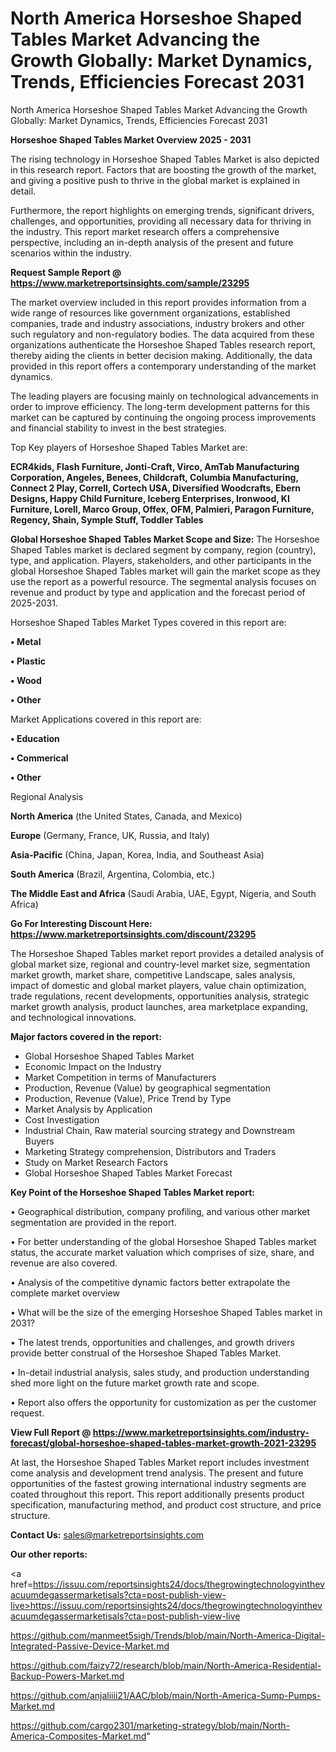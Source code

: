 # North America Horseshoe Shaped Tables Market Advancing the Growth Globally: Market Dynamics, Trends, Efficiencies Forecast 2031
North America Horseshoe Shaped Tables Market Advancing the Growth Globally: Market Dynamics, Trends, Efficiencies Forecast 2031

<Strong> Horseshoe Shaped Tables Market Overview 2025 - 2031</strong>

The rising technology in Horseshoe Shaped Tables Market is also depicted in this research report. Factors that are boosting the growth of the market, and giving a positive push to thrive in the global market is explained in detail.

Furthermore, the report highlights on emerging trends, significant drivers, challenges, and opportunities, providing all necessary data for thriving in the industry. This report market research offers a comprehensive perspective, including an in-depth analysis of the present and future scenarios within the industry.

<strong>Request Sample Report @ <a href=https://www.marketreportsinsights.com/sample/23295>https://www.marketreportsinsights.com/sample/23295</a></strong>

The market overview included in this report provides information from a wide range of resources like government organizations, established companies, trade and industry associations, industry brokers and other such regulatory and non-regulatory bodies. The data acquired from these organizations authenticate the Horseshoe Shaped Tables research report, thereby aiding the clients in better decision making. Additionally, the data provided in this report offers a contemporary understanding of the market dynamics.

The leading players are focusing mainly on technological advancements in order to improve efficiency. The long-term development patterns for this market can be captured by continuing the ongoing process improvements and financial stability to invest in the best strategies.

Top Key players of Horseshoe Shaped Tables Market are:

<strong>ECR4kids, Flash Furniture, Jonti-Craft, Virco, AmTab Manufacturing Corporation, Angeles, Benees, Childcraft, Columbia Manufacturing, Connect 2 Play, Correll, Cortech USA, Diversified Woodcrafts, Ebern Designs, Happy Child Furniture, Iceberg Enterprises, Ironwood, KI Furniture, Lorell, Marco Group, Offex, OFM, Palmieri, Paragon Furniture, Regency, Shain, Symple Stuff, Toddler Tables</strong>

<strong><b>Global Horseshoe Shaped Tables Market Scope and Size:</b></strong>
The Horseshoe Shaped Tables market is declared segment by company, region (country), type, and application. Players, stakeholders, and other participants in the global Horseshoe Shaped Tables market will gain the market scope as they use the report as a powerful resource. The segmental analysis focuses on revenue and product by type and application and the forecast period of 2025-2031.

Horseshoe Shaped Tables Market Types covered in this report are:

<strong>• Metal

• Plastic

• Wood

• Other</strong>

Market Applications covered in this report are:

<strong>• Education

• Commerical

• Other</strong> 

Regional Analysis

<strong>North America</strong> (the United States, Canada, and Mexico)

<strong>Europe</strong> (Germany, France, UK, Russia, and Italy)

<strong>Asia-Pacific</strong> (China, Japan, Korea, India, and Southeast Asia)

<strong>South America</strong> (Brazil, Argentina, Colombia, etc.)

<strong>The Middle East and Africa</strong> (Saudi Arabia, UAE, Egypt, Nigeria, and South Africa)

<strong>Go For Interesting Discount Here: <a href=https://www.marketreportsinsights.com/discount/23295>https://www.marketreportsinsights.com/discount/23295</a></strong>

The Horseshoe Shaped Tables market report provides a detailed analysis of global market size, regional and country-level market size, segmentation market growth, market share, competitive Landscape, sales analysis, impact of domestic and global market players, value chain optimization, trade regulations, recent developments, opportunities analysis, strategic market growth analysis, product launches, area marketplace expanding, and technological innovations.

<strong><b>Major factors covered in the report:</b></strong>
<ul>
  <li>Global Horseshoe Shaped Tables Market </li>
  <li>Economic Impact on the Industry</li>
  <li>Market Competition in terms of Manufacturers</li>
  <li>Production, Revenue (Value) by geographical segmentation</li>
  <li>Production, Revenue (Value), Price Trend by Type</li>
  <li>Market Analysis by Application</li>
  <li>Cost Investigation</li>
  <li>Industrial Chain, Raw material sourcing strategy and Downstream Buyers</li>
  <li>Marketing Strategy comprehension, Distributors and Traders</li>
  <li>Study on Market Research Factors</li>
  <li>Global Horseshoe Shaped Tables Market Forecast</li>
</ul>

<strong><b>Key Point of the Horseshoe Shaped Tables Market report:</b></strong>

• Geographical distribution, company profiling, and various other market segmentation are provided in the report.

• For better understanding of the global Horseshoe Shaped Tables market status, the accurate market valuation which comprises of size, share, and revenue are also covered.

• Analysis of the competitive dynamic factors better extrapolate the complete market overview

• What will be the size of the emerging Horseshoe Shaped Tables market in 2031?

• The latest trends, opportunities and challenges, and growth drivers provide better construal of the Horseshoe Shaped Tables Market.

• In-detail industrial analysis, sales study, and production understanding shed more light on the future market growth rate and scope.

• Report also offers the opportunity for customization as per the customer request.

<strong><b>View Full Report @ <a href=https://www.marketreportsinsights.com/industry-forecast/global-horseshoe-shaped-tables-market-growth-2021-23295>https://www.marketreportsinsights.com/industry-forecast/global-horseshoe-shaped-tables-market-growth-2021-23295</a></b></strong>


At last, the Horseshoe Shaped Tables Market report includes investment come analysis and development trend analysis. The present and future opportunities of the fastest growing international industry segments are coated throughout this report. This report additionally presents product specification, manufacturing method, and product cost structure, and price structure.

<strong>Contact Us:</strong>
sales@marketreportsinsights.com

<strong>Our other reports:</strong>

<a href=https://issuu.com/reportsinsights24/docs/thegrowingtechnologyinthevacuumdegassermarketisals?cta=post-publish-view-live>https://issuu.com/reportsinsights24/docs/thegrowingtechnologyinthevacuumdegassermarketisals?cta=post-publish-view-live</a>

<a href=https://github.com/manmeet5sigh/Trends/blob/main/North-America-Digital-Integrated-Passive-Device-Market.md>https://github.com/manmeet5sigh/Trends/blob/main/North-America-Digital-Integrated-Passive-Device-Market.md</a>

<a href=https://github.com/faizy72/research/blob/main/North-America-Residential-Backup-Powers-Market.md>https://github.com/faizy72/research/blob/main/North-America-Residential-Backup-Powers-Market.md</a>

<a href=https://github.com/anjaliiii21/AAC/blob/main/North-America-Sump-Pumps-Market.md>https://github.com/anjaliiii21/AAC/blob/main/North-America-Sump-Pumps-Market.md</a>

<a href=https://github.com/cargo2301/marketing-strategy/blob/main/North-America-Composites-Market.md>https://github.com/cargo2301/marketing-strategy/blob/main/North-America-Composites-Market.md</a>"
